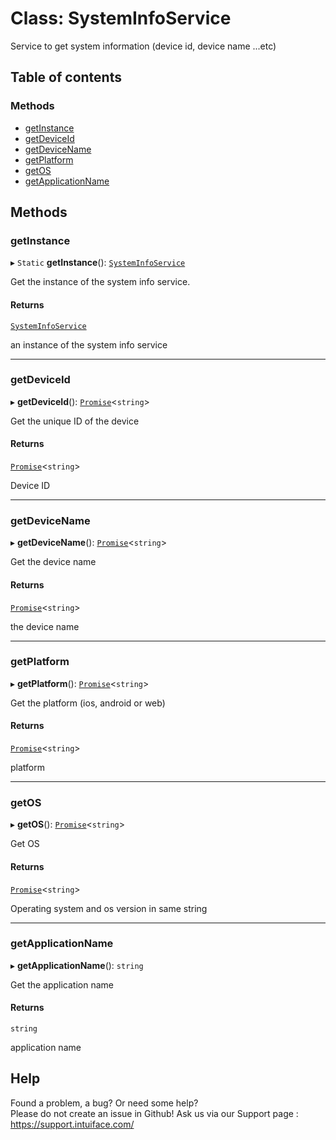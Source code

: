 # Class: SystemInfoService

Service to get system information (device id, device name ...etc)

## Table of contents

### Methods

- [getInstance](SystemInfoService.md#getinstance)
- [getDeviceId](SystemInfoService.md#getdeviceid)
- [getDeviceName](SystemInfoService.md#getdevicename)
- [getPlatform](SystemInfoService.md#getplatform)
- [getOS](SystemInfoService.md#getos)
- [getApplicationName](SystemInfoService.md#getapplicationname)

## Methods

### getInstance

▸ `Static` **getInstance**(): [`SystemInfoService`](SystemInfoService.md)

Get the instance of the system info service.

#### Returns

[`SystemInfoService`](SystemInfoService.md)

an instance of the system info service

___

### getDeviceId

▸ **getDeviceId**(): [`Promise`]( https://developer.mozilla.org/en-US/docs/Web/JavaScript/Reference/Global_Objects/Promise )<`string`\>

Get the unique ID of the device

#### Returns

[`Promise`]( https://developer.mozilla.org/en-US/docs/Web/JavaScript/Reference/Global_Objects/Promise )<`string`\>

Device ID

___

### getDeviceName

▸ **getDeviceName**(): [`Promise`]( https://developer.mozilla.org/en-US/docs/Web/JavaScript/Reference/Global_Objects/Promise )<`string`\>

Get the device name

#### Returns

[`Promise`]( https://developer.mozilla.org/en-US/docs/Web/JavaScript/Reference/Global_Objects/Promise )<`string`\>

the device name

___

### getPlatform

▸ **getPlatform**(): [`Promise`]( https://developer.mozilla.org/en-US/docs/Web/JavaScript/Reference/Global_Objects/Promise )<`string`\>

Get the platform (ios, android or web)

#### Returns

[`Promise`]( https://developer.mozilla.org/en-US/docs/Web/JavaScript/Reference/Global_Objects/Promise )<`string`\>

platform

___

### getOS

▸ **getOS**(): [`Promise`]( https://developer.mozilla.org/en-US/docs/Web/JavaScript/Reference/Global_Objects/Promise )<`string`\>

Get OS

#### Returns

[`Promise`]( https://developer.mozilla.org/en-US/docs/Web/JavaScript/Reference/Global_Objects/Promise )<`string`\>

Operating system and os version in same string

___

### getApplicationName

▸ **getApplicationName**(): `string`

Get the application name

#### Returns

`string`

application name


## Help
Found a problem, a bug? Or need some help?  
Please do not create an issue in Github! Ask us via our Support page : https://support.intuiface.com/